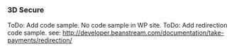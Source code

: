 ### 3D Secure
ToDo: Add code sample. No code sample in WP site.
ToDo: Add redirection code sample. see: http://developer.beanstream.com/documentation/take-payments/redirection/

```shell

```

```javascript

```

```php

```

```ruby

```

```python

```

```java

```

```csharp

```

```go

```
